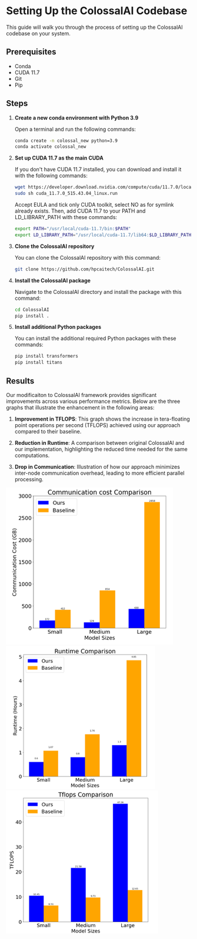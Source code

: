 # Setting Up the ColossalAI Codebase

This guide will walk you through the process of setting up the ColossalAI codebase on your system.

## Prerequisites

- Conda
- CUDA 11.7
- Git
- Pip

## Steps

1. **Create a new conda environment with Python 3.9**

    Open a terminal and run the following commands:

    ```bash
    conda create -n colossal_new python=3.9
    conda activate colossal_new
    ```

2. **Set up CUDA 11.7 as the main CUDA**

    If you don't have CUDA 11.7 installed, you can download and install it with the following commands:

    ```bash
    wget https://developer.download.nvidia.com/compute/cuda/11.7.0/local_installers/cuda_11.7.0_515.43.04_linux.run
    sudo sh cuda_11.7.0_515.43.04_linux.run
    ```
	Accept EULA and tick only CUDA toolkit, select NO as for symlink already exists.
    Then, add CUDA 11.7 to your PATH and LD_LIBRARY_PATH with these commands:

    ```bash
    export PATH="/usr/local/cuda-11.7/bin:$PATH"
    export LD_LIBRARY_PATH="/usr/local/cuda-11.7/lib64:$LD_LIBRARY_PATH"
    ```

3. **Clone the ColossalAI repository**

    You can clone the ColossalAI repository with this command:

    ```bash
    git clone https://github.com/hpcaitech/ColossalAI.git
    ```

4. **Install the ColossalAI package**

    Navigate to the ColossalAI directory and install the package with this command:

    ```bash
    cd ColossalAI
    pip install .
    ```

5. **Install additional Python packages**

    You can install the additional required Python packages with these commands:

    ```bash
    pip install transformers
    pip install titans
    ```

## Results

Our modificaiton to ColossalAI framework provides significant improvements across various performance metrics. Below are the three graphs that illustrate the enhancement in the following areas:

1. **Improvement in TFLOPS**: This graph shows the increase in tera-floating point operations per second (TFLOPS) achieved using our approach compared to their baseline.

2. **Reduction in Runtime**: A comparison between original ColossalAI and our implementation, highlighting the reduced time needed for the same computations.

3. **Drop in Communication**: Illustration of how our approach minimizes inter-node communication overhead, leading to more efficient parallel processing.

![Results Graphs](images/cost.png)
![Results Graphs](images/runtime.png)
![Results Graphs](images/tflops.png)

